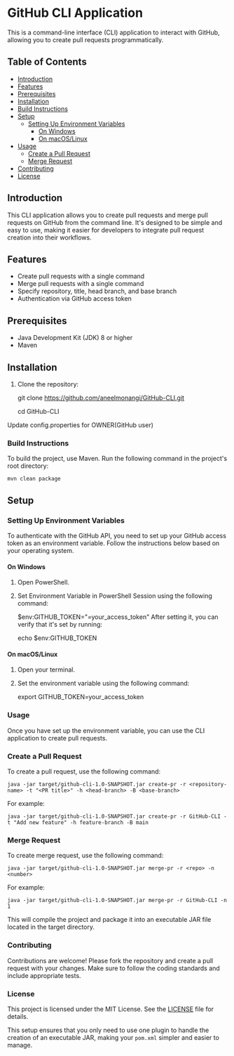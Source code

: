 # GitHub CLI Application

This is a command-line interface (CLI) application to interact with GitHub, allowing you to create pull requests programmatically.

## Table of Contents

- [Introduction](#introduction)
- [Features](#features)
- [Prerequisites](#prerequisites)
- [Installation](#installation)
- [Build Instructions](#build-instructions)
- [Setup](#setup)
  - [Setting Up Environment Variables](#setting-up-environment-variables)
    - [On Windows](#on-windows)
    - [On macOS/Linux](#on-macos-linux)
- [Usage](#usage)
  - [Create a Pull Request](#create-a-pull-request)
  - [Merge Request](#merge-request)
- [Contributing](#contributing)
- [License](#license)

## Introduction

This CLI application allows you to create pull requests and merge pull requests on GitHub from the command line. It's designed to be simple and easy to use, making it easier for developers to integrate pull request creation into their workflows.

## Features

- Create pull requests with a single command
- Merge pull requests with a single command
- Specify repository, title, head branch, and base branch
- Authentication via GitHub access token

## Prerequisites

- Java Development Kit (JDK) 8 or higher
- Maven

## Installation

1. Clone the repository:

	git clone https://github.com/aneelmonangi/GitHub-CLI.git

	cd GitHub-CLI

Update config.properties for OWNER(GitHub user)

### Build Instructions
To build the project, use Maven. Run the following command in the project's root directory:
	
	mvn clean package

## Setup

### Setting Up Environment Variables

To authenticate with the GitHub API, you need to set up your GitHub access token as an environment variable. Follow the instructions below based on your operating system.

#### On Windows

1. Open PowerShell.
2. Set Environment Variable in PowerShell Session using the following command:

    $env:GITHUB_TOKEN="=your_access_token"
After setting it, you can verify that it's set by running:
	
	echo $env:GITHUB_TOKEN

#### On macOS/Linux
1. Open your terminal.

2. Set the environment variable using the following command:

	export GITHUB_TOKEN=your_access_token

### Usage
Once you have set up the environment variable, you can use the CLI application to create pull requests.

### Create a Pull Request
To create a pull request, use the following command:

	java -jar target/github-cli-1.0-SNAPSHOT.jar create-pr -r <repository-name> -t "<PR title>" -h <head-branch> -B <base-branch>
For example:
	
	java -jar target/github-cli-1.0-SNAPSHOT.jar create-pr -r GitHub-CLI -t "Add new feature" -h feature-branch -B main
	
### Merge Request
To create merge request, use the following command:

	java -jar target/github-cli-1.0-SNAPSHOT.jar merge-pr -r <repo> -n <number>

For example:
	
	java -jar target/github-cli-1.0-SNAPSHOT.jar merge-pr -r GitHub-CLI -n 1

	
This will compile the project and package it into an executable JAR file located in the target directory.

### Contributing
Contributions are welcome! Please fork the repository and create a pull request with your changes. Make sure to follow the coding standards and include appropriate tests.

### License
This project is licensed under the MIT License. See the [LICENSE](LICENSE) file for details.

This setup ensures that you only need to use one plugin to handle the creation of an executable JAR, making your `pom.xml` simpler and easier to manage.

	